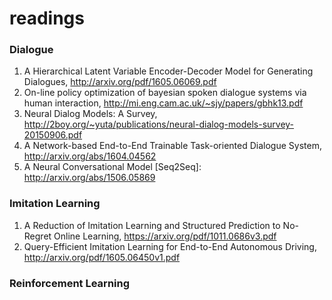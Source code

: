 # readings


### Dialogue
1. A Hierarchical Latent Variable Encoder-Decoder Model for Generating Dialogues, http://arxiv.org/pdf/1605.06069.pdf
2. On-line policy optimization of bayesian spoken dialogue systems via human interaction, http://mi.eng.cam.ac.uk/~sjy/papers/gbhk13.pdf
3. Neural Dialog Models: A Survey, http://2boy.org/~yuta/publications/neural-dialog-models-survey-20150906.pdf
4. A Network-based End-to-End Trainable Task-oriented Dialogue System, http://arxiv.org/abs/1604.04562
5. A Neural Conversational Model [Seq2Seq]: http://arxiv.org/abs/1506.05869



### Imitation Learning
1. A Reduction of Imitation Learning and Structured Prediction to No-Regret Online Learning, https://arxiv.org/pdf/1011.0686v3.pdf
2. Query-Efficient Imitation Learning for End-to-End Autonomous Driving, http://arxiv.org/pdf/1605.06450v1.pdf


### Reinforcement Learning

